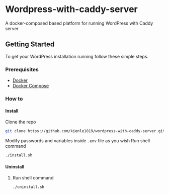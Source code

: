 # Wordpress-with-caddy-server 
 A docker-composed based platform for running WordPress with Caddy server

## Getting Started

To get your WordPress installation running follow these simple steps.

### Prerequisites

* [Docker](https://www.docker.com/)
* [Docker Compose](https://docs.docker.com/compose/)


### How to

#### Install

Clone the repo
  ```sh
  git clone https://github.com/kienle1819/wordpress-with-caddy-server.git
  ```  
Modify passwords and variables inside ```.env``` file as you wish
Run shell command
   ```sh
   ./install.sh
   ```

#### Uninstall

1. Run shell command
   ```sh
   ./uninstall.sh
   ```
